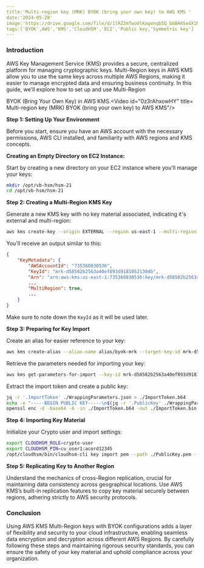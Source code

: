 ```yaml
---
title:'Multi-region key (MRK) BYOK (bring your own key) to AWS KMS '
date:'2024-05-28'
image:'https://drive.google.com/file/d/1lRZ2mTwoUlKagenqb5Q_bbBH4SeGX1Mk/view?usp=sharing'
tags:['BYOK',AWS','KMS','CloudHSM','EC2','Public key,'Symmetric key']
---
```

### Introduction

AWS Key Management Service (KMS) provides a secure, centralized platform for managing cryptographic keys. Multi-Region keys in AWS KMS allow you to use the same keys across multiple AWS Regions, making it easier to manage encrypted data and ensuring business continuity. In this guide, we'll explore how to set up and use Multi-Region

BYOK (Bring Your Own Key) in AWS KMS.<Video id="0z3rAhxowHY" title=
Multi-region key (MRK) BYOK (bring your own key) to AWS KMS"/>

**Step 1: Setting Up Your Environment**

Before you start, ensure you have an AWS account with the necessary permissions, AWS CLI installed, and familiarity with AWS regions and KMS concepts.

**Creating an Empty Directory on EC2 Instance:**

Start by creating a new directory on your EC2 instance where you'll manage your keys:

```bash
mkdir /opt/vb-hsm/hsm-21
cd /opt/vb-hsm/hsm-21
```

**Step 2: Creating a Multi-Region KMS Key**

Generate a new KMS key with no key material associated, indicating it's external and multi-region:

```bash
aws kms create-key --origin EXTERNAL --region us-east-1 --multi-region
```

You'll receive an output similar to this:

```json
{
    "KeyMetadata": {
        "AWSAccountId": "735360830536",
        "KeyId": "mrk-d58582b2563a40ef893d9181052130db",
        "Arn": "arn:aws:kms:us-east-1:735360830536:key/mrk-d58582b2563a40ef893d9181052130db",
        ...
        "MultiRegion": true,
        ...
    }
}
```

Make sure to note down the `KeyId` as it will be used later.

**Step 3: Preparing for Key Import**

Create an alias for easier reference to your key:

```bash
aws kms create-alias --alias-name alias/byok-mrk --target-key-id mrk-d58582b2563a40ef893d9181052130db
```

Retrieve the parameters needed for importing your key:

```bash
aws kms get-parameters-for-import --key-id mrk-d58582b2563a40ef893d9181052130db --wrapping-algorithm RSAES_OAEP_SHA_256 --wrapping-key-spec RSA_2048 --region us-east-1 > ./WrappingParameters.json
```

Extract the import token and create a public key:

```bash
jq -r '.ImportToken' ./WrappingParameters.json > ./ImportToken.b64
echo -e "-----BEGIN PUBLIC KEY-----\n$(jq -r '.PublicKey' ./WrappingParameters.json)\n-----END PUBLIC KEY-----" > ./PublicKey.pem
openssl enc -d -base64 -A -in ./ImportToken.b64 -out ./ImportToken.bin
```

**Step 4: Importing Key Material**

Initialize your Crypto user and import settings:

```bash
export CLOUDHSM_ROLE=crypto-user
export CLOUDHSM_PIN=cu_user1:acord12345
/opt/cloudhsm/bin/cloudhsm-cli key import pem --path ./PublicKey.pem --label wrapping-key-example-21 --key-type-class rsa-public --attributes wrap=true
```

**Step 5: Replicating Key to Another Region**

Understand the mechanics of cross-Region replication, crucial for maintaining data consistency across geographical locations. Use AWS KMS’s built-in replication features to copy key material securely between regions, adhering strictly to AWS security protocols.

### Conclusion

Using AWS KMS Multi-Region keys with BYOK configurations adds a layer of flexibility and security to your cloud infrastructure, enabling seamless data encryption and decryption across different AWS Regions. By carefully following these steps and maintaining rigorous security standards, you can ensure the safety of your key material and uphold compliance across your organization.